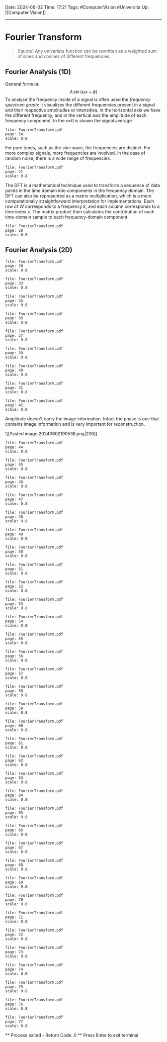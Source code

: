 Date: 2024-06-02
Time: 17:21
Tags: #ComputerVision #Università 
Up: [[Computer Vision]]

---
# Fourier Transform

> [!quote] 
> Any univariate function can be rewritten as a weighted sum of sines and cosines of different frequencies.

## Fourier Analysis (1D)

General formula:
$$
A \,\sin(\omega x+ \phi)
$$
To analyse the frequency inside of a signal is often used the *frequency spectrum graph*: it visualizes the different frequencies present in a signal and their respective amplitudes or intensities. In the horizontal axis we have the different frequency, and in the vertical axis the amplitude of each frequency component. In the x=0 is shown the signal average


```slide-note
file: FourierTransform.pdf
page: 14
scale: 0.8
```

For pure tones, such as the sine wave, the frequencies are distinct.
For more complex signals, more frequencies are involved.
In the case of random noise, there is a wide range of frequencies.

```slide-note
file: FourierTransform.pdf
page: 21
scale: 0.8
```

The DFT is a mathematical technique used to transform a sequence of data points in the time domain into components in the frequency domain. The DFT can also be represented as a matrix multiplication, which is a more computationally straightforward interpretation for implementations. Each row of $W$ corresponds to a frequency $k$, and each column corresponds to a time index $x$. The matrix product then calculates the contribution of each time-domain sample to each frequency-domain component.

```slide-note
file: FourierTransform.pdf
page: 28
scale: 0.8
```

## Fourier Analysis (2D)


```slide-note
file: FourierTransform.pdf
page: 30
scale: 0.8
```

```slide-note
file: FourierTransform.pdf
page: 33
scale: 0.8
```

```slide-note
file: FourierTransform.pdf
page: 35
scale: 0.8
```

```slide-note
file: FourierTransform.pdf
page: 36
scale: 0.8
```

```slide-note
file: FourierTransform.pdf
page: 37
scale: 0.8
```

```slide-note
file: FourierTransform.pdf
page: 39
scale: 0.8
```

```slide-note
file: FourierTransform.pdf
page: 40
scale: 0.8
```

```slide-note
file: FourierTransform.pdf
page: 41
scale: 0.8
```

```slide-note
file: FourierTransform.pdf
page: 42
scale: 0.8
```

Amplitude doesn't carry the image information. Infact the phase is one that contains image information and is very important for reconstruction.

![[Pasted image 20240602190536.png|200]]

```slide-note
file: FourierTransform.pdf
page: 44
scale: 0.8
```

```slide-note
file: FourierTransform.pdf
page: 45
scale: 0.8
```

```slide-note
file: FourierTransform.pdf
page: 46
scale: 0.8
```

```slide-note
file: FourierTransform.pdf
page: 47
scale: 0.8
```

```slide-note
file: FourierTransform.pdf
page: 48
scale: 0.8
```

```slide-note
file: FourierTransform.pdf
page: 49
scale: 0.8
```

```slide-note
file: FourierTransform.pdf
page: 50
scale: 0.8
```

```slide-note
file: FourierTransform.pdf
page: 51
scale: 0.8
```

```slide-note
file: FourierTransform.pdf
page: 52
scale: 0.8
```

```slide-note
file: FourierTransform.pdf
page: 53
scale: 0.8
```

```slide-note
file: FourierTransform.pdf
page: 54
scale: 0.8
```

```slide-note
file: FourierTransform.pdf
page: 55
scale: 0.8
```

```slide-note
file: FourierTransform.pdf
page: 56
scale: 0.8
```

```slide-note
file: FourierTransform.pdf
page: 57
scale: 0.8
```

```slide-note
file: FourierTransform.pdf
page: 58
scale: 0.8
```

```slide-note
file: FourierTransform.pdf
page: 59
scale: 0.8
```

```slide-note
file: FourierTransform.pdf
page: 60
scale: 0.8
```

```slide-note
file: FourierTransform.pdf
page: 61
scale: 0.8
```

```slide-note
file: FourierTransform.pdf
page: 62
scale: 0.8
```

```slide-note
file: FourierTransform.pdf
page: 63
scale: 0.8
```

```slide-note
file: FourierTransform.pdf
page: 64
scale: 0.8
```

```slide-note
file: FourierTransform.pdf
page: 65
scale: 0.8
```

```slide-note
file: FourierTransform.pdf
page: 66
scale: 0.8
```

```slide-note
file: FourierTransform.pdf
page: 67
scale: 0.8
```

```slide-note
file: FourierTransform.pdf
page: 68
scale: 0.8
```

```slide-note
file: FourierTransform.pdf
page: 69
scale: 0.8
```

```slide-note
file: FourierTransform.pdf
page: 70
scale: 0.8
```

```slide-note
file: FourierTransform.pdf
page: 71
scale: 0.8
```

```slide-note
file: FourierTransform.pdf
page: 72
scale: 0.8
```

```slide-note
file: FourierTransform.pdf
page: 73
scale: 0.8
```

```slide-note
file: FourierTransform.pdf
page: 74
scale: 0.8
```

```slide-note
file: FourierTransform.pdf
page: 75
scale: 0.8
```

```slide-note
file: FourierTransform.pdf
page: 76
scale: 0.8
```

```slide-note
file: FourierTransform.pdf
page: 77
scale: 0.8
```




** Process exited - Return Code: 0 **
Press Enter to exit terminal

